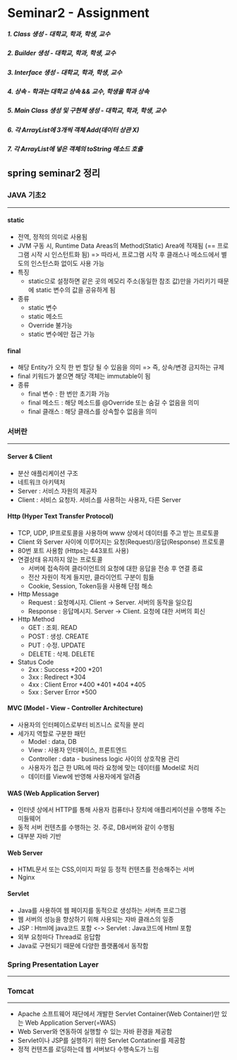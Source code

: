 Seminar2 - Assignment
=====================
##### 1. Class 생성 - 대학교, 학과, 학생, 교수
##### 2. Builder 생성 - 대학교, 학과, 학생, 교수
##### 3. Interface 생성 - 대학교, 학과, 학생, 교수
##### 4. 상속 - 학과는 대학교 상속 && 교수, 학생을 학과 상속
##### 5. Main Class 생성 및 구현체 생성 - 대학교, 학과, 학생, 교수
##### 6. 각 ArrayList에 3개씩 객체 Add(데이터 상관 X)
##### 7. 각 ArrayList에 넣은 객체의 toString 메소드 호출
 
 
 
 
 
## spring seminar2 정리
 
### JAVA 기초2
***
#### static
* 전역, 정적의 의미로 사용됨
* JVM 구동 시, Runtime Data Areas의 Method(Static) Area에 적재됨 (== 프로그램 시작 시 인스턴트화 됨) 
=> 따라서, 프로그램 시작 후 클래스나 메소드에서 별도의 인스턴스화 없이도 사용 가능
* 특징
  * static으로 설정하면 같은 곳의 메모리 주소(동일한 참조 값)만을 가리키기 때문에 static 변수의 값을 공유하게 됨
* 종류
  * static 변수
  * static 메소드
   * Override 불가능
   * static 변수에만 접근 가능

#### final
* 해당 Entity가 오직 한 번 할당 될 수 있음을 의미 => 즉, 상속/변경 금지하는 규제
* final 키워드가 붙으면 해당 객체는 immutable이 됨
* 종류
  * final 변수 : 한 번만 초기화 가능
  * final 메소드 : 해당 메소드를 @Override 또는 숨길 수 없음을 의미
  * final 클래스 : 해당 클래스를 상속할수 없음을 의미 
 
 
 
### 서버란
***
#### Server & Client
* 분산 애플리케이션 구조 
* 네트워크 아키텍처
* Server : 서비스 자원의 제공자
* Client : 서비스 요청자. 서비스를 사용하는 사용자, 다른 Server

#### Http (Hyper Text Transfer Protocol)
* TCP, UDP, IP프로토콜을 사용하며 www 상에서 데이터를 주고 받는 프로토콜
* Client 와 Server 사이에 이루어지는 요청(Request)/응답(Response) 프로토콜
* 80번 포트 사용함 (Https는 443포트 사용)
* 연결상태 유지하지 않는 프로토콜
  * 서버에 접속하여 클라이언트의 요청에 대한 응답을 전송 후 연결 종료
  * 전산 자원이 적게 들지만, 클라이언트 구분이 힘듦
  * Cookie, Session, Token등을 사용해 단점 해소
* Http Message
  * Request : 요청메시지. Client -> Server. 서버의 동작을 일으킴
  * Response : 응답메시지. Server -> Client. 요청에 대한 서버의 회신
* Http Method
  * GET    : 조회. READ 
  * POST   : 생성. CREATE 
  * PUT    : 수정. UPDATE 
  * DELETE : 삭제. DELETE 
* Status Code
  * 2xx : Success
   *200
   *201
  * 3xx : Redirect
   *304
  * 4xx : Client Error
   *400
   *401
   *404
   *405
  * 5xx : Server Error
   *500   
  
  
   
#### MVC (Model - View - Controller Architecture)
* 사용자의 인터페이스로부터 비즈니스 로직을 분리
* 세가지 역할로 구분한 패턴
  * Model        : data, DB
  * View         : 사용자 인터페이스, 프론트엔드
  * Controller   : data - business logic 사이의 상호작용 관리
   * 사용자가 접근 한 URL에 따라 요청에 맞는 데이터를 Model로 처리
   * 데이터를 View에 반영해 사용자에게 알려줌

#### WAS (Web Application Server)
* 인터넷 상에서 HTTP를 통해 사용자 컴퓨터나 장치에 애플리케이션을 수행해 주는 미들웨어
* 동적 서버 컨텐츠를 수행하는 것. 주로, DB서버와 같이 수행됨
* 대부분 자바 기반


#### Web Server
* HTML문서 또는 CSS,이미지 파일 등 정적 컨텐츠를 전송해주는 서버
* Nginx
 
   
  
#### Servlet
* Java를 사용하여 웹 페이지를 동적으로 생성하는 서버측 프로그램
* 웹 서버의 성능을 향상하기 위해 사용되는 자바 클래스의 일종
* JSP : Html에 java코드 포함 <-> Servlet : Java코드에 Html 포함
 * 외부 요청마다 Thread로 응답함
 * Java로 구현되기 때문에 다양한 플랫폼에서 동작함
 
 
 
### Spring Presentation Layer
***
 
 
 
 
### Tomcat
***
* Apache 소프트웨어 재단에서 개발한 Servlet Container(Web Container)만 있는 Web Application Server(=WAS)
* Web Server와 연동하여 실행할 수 있는 자바 환경을 제공함
* Servlet이나 JSP를 실행하기 위한 Servlet Contatiner를 제공함
* 정적 컨텐츠를 로딩하는데 웹 서버보다 수행속도가 느림
